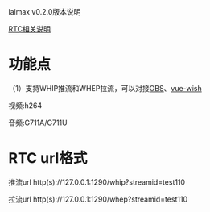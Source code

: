 lalmax v0.2.0版本说明

[RTC相关说明](../document/rtc.md)

# 功能点
（1）支持WHIP推流和WHEP拉流，可以对接[OBS](https://github.com/obsproject/obs-studio/actions/runs/5227109208?pr=7926)、[vue-wish](https://github.com/zllovesuki/vue-wish)

视频:h264

音频:G711A/G711U

# RTC url格式
推流url
http(s)://127.0.0.1:1290/whip?streamid=test110

拉流url
http(s)://127.0.0.1:1290/whep?streamid=test110
